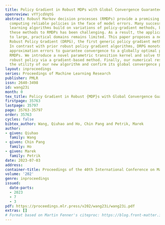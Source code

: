 ```yaml
---
title: Policy Gradient in Robust MDPs with Global Convergence Guarantee
openreview: vYYjcdVqtG
abstract: Robust Markov decision processes (RMDPs) provide a promising framework for
  computing reliable policies in the face of model errors. Many successful reinforcement
  learning algorithms build on variations of policy-gradient methods, but adapting
  these methods to RMDPs has been challenging. As a result, the applicability of RMDPs
  to large, practical domains remains limited. This paper proposes a new Double-Loop
  Robust Policy Gradient (DRPG), the first generic policy gradient method for RMDPs.
  In contrast with prior robust policy gradient algorithms, DRPG monotonically reduces
  approximation errors to guarantee convergence to a globally optimal policy in tabular
  RMDPs. We introduce a novel parametric transition kernel and solve the inner loop
  robust policy via a gradient-based method. Finally, our numerical results demonstrate
  the utility of our new algorithm and confirm its global convergence properties.
layout: inproceedings
series: Proceedings of Machine Learning Research
publisher: PMLR
issn: 2640-3498
id: wang23i
month: 0
tex_title: Policy Gradient in Robust {MDP}s with Global Convergence Guarantee
firstpage: 35763
lastpage: 35797
page: 35763-35797
order: 35763
cycles: false
bibtex_author: Wang, Qiuhao and Ho, Chin Pang and Petrik, Marek
author:
- given: Qiuhao
  family: Wang
- given: Chin Pang
  family: Ho
- given: Marek
  family: Petrik
date: 2023-07-03
address: 
container-title: Proceedings of the 40th International Conference on Machine Learning
volume: '202'
genre: inproceedings
issued:
  date-parts:
  - 2023
  - 7
  - 3
pdf: https://proceedings.mlr.press/v202/wang23i/wang23i.pdf
extras: []
# Format based on Martin Fenner's citeproc: https://blog.front-matter.io/posts/citeproc-yaml-for-bibliographies/
---
```

